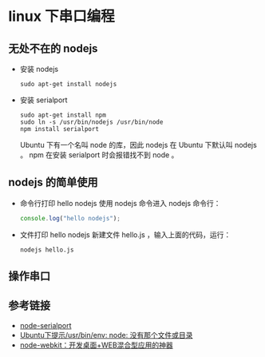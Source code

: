 # linux 下串口编程

## 无处不在的 nodejs

- 安装 nodejs

  ```
  sudo apt-get install nodejs
  ```

- 安装 serialport

  ```
  sudo apt-get install npm
  sudo ln -s /usr/bin/nodejs /usr/bin/node
  npm install serialport
  ```

  Ubuntu 下有一个名叫 node 的库，因此 nodejs 在 Ubuntu 下默认叫 nodejs 。 npm 在安装 serialport 时会报错找不到 node 。

## nodejs 的简单使用

- 命令行打印 hello nodejs 使用 nodejs 命令进入 nodejs 命令行：

  ```javascript
  console.log("hello nodejs");
  ```

- 文件打印 hello nodejs 新建文件 hello.js ，输入上面的代码，运行：

  ```
  nodejs hello.js
  ```

## 操作串口

## 参考链接

- [node-serialport](https://github.com/EmergingTechnologyAdvisors/node-serialport)
- [Ubuntu下提示/usr/bin/env: node: 没有那个文件或目录](http://blog.csdn.net/yypsober/article/details/51906691)
- [node-webkit：开发桌面+WEB混合型应用的神器](http://damoqiongqiu.iteye.com/blog/2010720)
